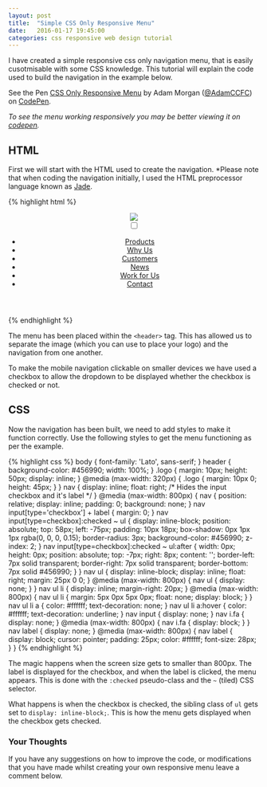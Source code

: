 ```yaml
---
layout: post
title:  "Simple CSS Only Responsive Menu"
date:   2016-01-17 19:45:00
categories: css responsive web design tutorial
---
```

I have created a simple responsive css only navigation menu, that is easily cusotmisable with some CSS knowledge. This tutorial will explain the code used to build the navigation in the example below.

<p data-height="211" data-theme-id="0" data-slug-hash="RrZomP" data-default-tab="result" data-user="AdamCCFC" class='codepen'>See the Pen <a href='http://codepen.io/AdamCCFC/pen/RrZomP/'>CSS Only Responsive Menu</a> by Adam Morgan (<a href='http://codepen.io/AdamCCFC'>@AdamCCFC</a>) on <a href='http://codepen.io'>CodePen</a>.</p>
<script async src="//assets.codepen.io/assets/embed/ei.js"></script>

*To see the menu working responsively you may be better viewing it on [codepen](http://codepen.io/AdamCCFC/pen/RrZomP).*

## HTML

First we will start with the HTML used to create the navigation. *Please note that when coding the navigation initially, I used the HTML preprocessor language known as [Jade](http://jade-lang.com/).

{% highlight html %}
<header>
  <a href="/"><img src="http://placehold.it/350x150" class="logo"/></a>
  <nav>
    <input type="checkbox" id="menu"/>
    <label for="menu"><i class="fa fa-bars"></i></label>
    <ul>
      <li><a href="#">Products</a></li>
      <li><a href="#">Why Us</a></li>
      <li><a href="#">Customers</a></li>
      <li><a href="#">News</a></li>
      <li><a href="#">Work for Us</a></li>
      <li><a href="#">Contact</a></li>
    </ul>
  </nav>
</header>
{% endhighlight %}

The menu has been placed within the `<header>` tag. This has allowed us to separate the image (which you can use to place your logo) and the navigation from one another.

To make the mobile navigation clickable on smaller devices we have used a checkbox to allow the dropdown to be displayed whether the checkbox is checked or not.

## CSS

Now the navigation has been built, we need to add styles to make it function correctly. Use the following styles to get the menu functioning as per the example.

{% highlight css %}
body {
  font-family: 'Lato', sans-serif;
}
header {
  background-color: #456990;
  width: 100%;
}
.logo {
  margin: 10px;
  height: 50px;
  display: inline;
}
@media (max-width: 320px) {
  .logo {
    margin: 10px 0;
    height: 45px;
  }
}
nav {
  display: inline;
  float: right;
  /* Hides the input checkbox and it's label */
}
@media (max-width: 800px) {
  nav {
    position: relative;
    display: inline;
    padding: 0;
    background: none;
  }
  nav input[type='checkbox'] + label {
    margin: 0;
  }
  nav input[type=checkbox]:checked ~ ul {
    display: inline-block;
    position: absolute;
    top: 58px;
    left: -75px;
    padding: 10px 18px;
    box-shadow: 0px 1px 1px rgba(0, 0, 0, 0.15);
    border-radius: 3px;
    background-color: #456990;
    z-index: 2;
  }
  nav input[type=checkbox]:checked ~ ul:after {
    width: 0px;
    height: 0px;
    position: absolute;
    top: -7px;
    right: 8px;
    content: '';
    border-left: 7px solid transparent;
    border-right: 7px solid transparent;
    border-bottom: 7px solid #456990;
  }
}
nav ul {
  display: inline-block;
  display: inline;
  float: right;
  margin: 25px 0 0;
}
@media (max-width: 800px) {
  nav ul {
    display: none;
  }
}
nav ul li {
  display: inline;
  margin-right: 20px;
}
@media (max-width: 800px) {
  nav ul li {
    margin: 5px 0px 5px 0px;
    float: none;
    display: block;
  }
}
nav ul li a {
  color: #ffffff;
  text-decoration: none;
}
nav ul li a:hover {
  color: #ffffff;
  text-decoration: underline;
}
nav input {
  display: none;
}
nav i.fa {
  display: none;
}
@media (max-width: 800px) {
  nav i.fa {
    display: block;
  }
}
nav label {
  display: none;
}
@media (max-width: 800px) {
  nav label {
    display: block;
    cursor: pointer;
    padding: 25px;
    color: #ffffff;
    font-size: 28px;
  }
}
{% endhighlight %}

The magic happens when the screen size gets to smaller than 800px. The label is displayed for the checkbox, and when the label is clicked, the menu appears. This is done with the `:checked` pseudo-class and the `~` (tiled) CSS selector. 

What happens is when the checkbox is checked, the sibling class of `ul` gets set to `display: inline-block;`. This is how the menu gets displayed when the checkbox gets checked.

### Your Thoughts

If you have any suggestions on how to improve the code, or modifications that you have made whilst creating your own responsive menu leave a comment below.
